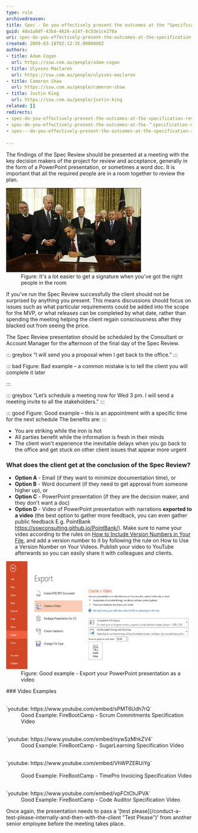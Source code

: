 ```yaml
---
type: rule
archivedreason: 
title: Spec - Do you effectively present the outcomes at the "Specification Review Presentation"?
guid: 48a1a8df-43bd-4626-a14f-8c53e1ce278a
uri: spec-do-you-effectively-present-the-outcomes-at-the-specification-review-presentation
created: 2009-03-18T02:12:35.0000000Z
authors:
- title: Adam Cogan
  url: https://ssw.com.au/people/adam-cogan
- title: Ulysses Maclaren
  url: https://ssw.com.au/people/ulysses-maclaren
- title: Cameron Shaw
  url: https://ssw.com.au/people/cameron-shaw
- title: Justin King
  url: https://ssw.com.au/people/justin-king
related: []
redirects:
- spec-do-you-effectively-present-the-outcomes-at-the-specification-review-presentation
- spec-do-you-effectively-present-the-outcomes-at-the-＂specification-review-presentation＂
- spec---do-you-effectively-present-the-outcomes-at-the-specification-review-presentation

---
```


The findings of the Spec Review should be presented at a meeting with the key decision makers of the project for review and acceptance, generally in the form of a PowerPoint presentation, or sometimes a word doc. It is important that all the required people are in a room together to review the plan.

<!--endintro-->
<dl class="image"><dt> 
      <img alt="It's a lot easier to get a signature when you've got the right people in the room" src="ProjectManagement_DecisionMakers_Small.jpg"> 
      <br> 
   </dt><dd>Figure: It's a lot easier to get a signature when you've got the right people in the room </dd></dl>
If you've run the Spec Review successfully the client should not be surprised by anything you present. This means discussions should focus on issues such as what particular requirements could be added into the scope for the MVP, or what releases can be completed by what date, rather than spending the meeting helping the client regain consciousness after they blacked out from seeing the price.

The Spec Review presentation should be scheduled by the Consultant or Account Manager for the afternoon of the final day of the Spec Review.


::: greybox
“I will send you a proposal when I get back to the office.”
:::



::: bad
Figure: Bad example – a common mistake is to tell the client you will complete it later     

:::



::: greybox
“Let’s schedule a meeting now for Wed 3 pm. I will send a meeting invite to all the stakeholders.”
:::



::: good
Figure: Good example – this is an appointment with a specific time for the next schedule The benefits are:
:::


* You are striking while the iron is hot
* All parties benefit while the information is fresh in their minds
* The client won't experience the inevitable delays when you go back to the office and get stuck on other client issues that appear more urgent


### What does the client get at the conclusion of the Spec Review? <br>   
 

* **Option A** - Email (if they want to minimize documentation time), or
* **Option B** - Word document (if they need to get approval from someone higher up), or
* **Option C** - PowerPoint presentation (if they are the decision maker, and they don't want a doc)
* **Option D** - Video of  PowerPoint presentation with narrations **exported to a video**  (the best option to gather more feedback, you can even gather public feedback E.g. PointBank https://sswconsulting.github.io/PointBank/).
Make sure to name your video according to the rules on [How to Include Version Numbers in Your File](/post-production-do-you-use-a-version-number-on-your-videos), and add a version number to it by following the rule on How to Use a Version Number on Your Videos. Publish your video to YouTube afterwards so you can easily share it with colleagues and clients.

<dl class="goodImage"><dt> 
            <img alt="3-01-2014 10-13-04 PM.png" src="3-01-2014 10-13-04 PM.png" style="width:612px;height:292px;"> 
         </dt><dd>Figure: Good example - Export your PowerPoint presentation as a video<br></dd></dl>
### Video Examples <br>   

<dl class="goodImage"><dt> 
      <br>`youtube: https://www.youtube.com/embed/sPMT6Udh7rQ`<br></dt><dd>Good Example: FireBootCamp - Scrum Commitments Specification Video</dd></dl><dl class="goodImage"><dt> 
      <br>`youtube: https://www.youtube.com/embed/nywSzMhkZV4`<br></dt><dd>Good Example: FireBootCamp - SugarLearning Specification Video</dd></dl><dl class="goodImage"><dt> 
      <br>`youtube: https://www.youtube.com/embed/VhWPZERUiYg`<br><br></dt><dd>Good Example: FireBootCamp - TimePro Invoicing Specification Video</dd></dl><dl class="goodImage"><dt> 
      <br>`youtube: https://www.youtube.com/embed/vpFCtChJPVA`<br></dt><dd>Good Example: FireBootCamp - Code Auditor Specification Video</dd></dl>
Once again, the presentation needs to pass a '[test please](/conduct-a-test-please-internally-and-then-with-the-client "Test Please")' from another senior employee before the meeting takes place.
